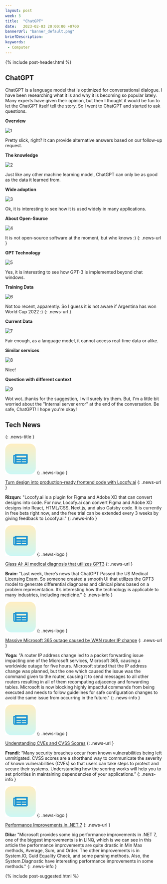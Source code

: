 ```yaml
---
layout: post
week: 5
title:  "ChatGPT"
date:   2023-02-03 20:00:00 +0700
bannerUrl: "banner_default.png"
briefDescription: 
keywords:
 - Computer
---
```


{% include post-header.html %}

## ChatGPT

ChatGPT is a language model that is optimized for conversational dialogue. I have been researching what it is and why it is becoming so popular lately. Many experts have given their opinion, but then I thought it would be fun to let the ChatGPT itself tell the story. So I went to ChatGPT and started to ask questions.

__Overview__

![1](/images/chatgpt/1.png)

Pretty slick, right? It can provide alternative answers based on our follow-up request.

__The knowledge__

![2](/images/chatgpt/2.png)

Just like any other machine learning model, ChatGPT can only be as good as the data it learned from.

__Wide adoption__

![3](/images/chatgpt/3.png)

Ok, it is interesting to see how it is used widely in many applications.

__About Open-Source__

![4](/images/chatgpt/4.png)

It is not open-source software at the moment, but who knows :)
{: .news-url }

__GPT Technology__

![5](/images/chatgpt/5.png)

Yes, it is interesting to see how GPT-3 is implemented beyond chat windows.

__Training Data__

![6](/images/chatgpt/6.png)

Not too recent, apparently. So I guess it is not aware if Argentina has won World Cup 2022 :)
{: .news-url }

__Current Data__

![7](/images/chatgpt/7.png)

Fair enough, as a language model, it cannot access real-time data or alike.

__Similar services__

![8](/images/chatgpt/8.png)

Nice!

__Question with different context__

![9](/images/chatgpt/9.png)

Wot wot..thanks for the suggestion, I will surely try them. But, I'm a little bit worried about the "Internal server error" at the end of the conversation. Be safe, ChatGPT! I hope you're okay!


## Tech News
{: .news-title }

![memo](/assets/images/tech-news.svg)
{: .news-logo }

[Turn design into production-ready frontend code with Locofy.ai](https://www.locofy.ai/)
{: .news-url }

__Rizqun:__ "Locofy.ai is a plugin for Figma and Adobe XD that can convert designs into code. For now, Locofy.ai can convert Figma and Adobe XD designs into React, HTML/CSS, Next.js, and also Gatsby code. It is currently in free beta right now, and the free trial can be extended every 3 weeks by giving feedback to Locofy.ai."
{: .news-info }

![memo](/assets/images/tech-news.svg)
{: .news-logo }

[Glass AI: AI medical diagnosis that utilizes GPT3](https://glass.health/ai)
{: .news-url }

__Brain:__ "Last week, there’s news that ChatGPT Passed the US Medical Licensing Exam. So someone created a smooth UI that utilizes the GPT3 model to generate differential diagnoses and clinical plans based on a problem representation. It’s interesting how the technology is applicable to many industries, including medicine."
{: .news-info }

![memo](/assets/images/tech-news.svg)
{: .news-logo }

[Massive Microsoft 365 outage caused by WAN router IP change](https://www.bleepingcomputer.com/news/microsoft/massive-microsoft-365-outage-caused-by-wan-router-ip-change/)
{: .news-url }

__Yoga:__ "A router IP address change led to a packet forwarding issue impacting one of the Microsoft services, Microsoft 365, causing a worldwide outage for five hours. Microsoft stated that the IP address change was planned, but the one which caused the issue was the command given to the router, causing it to send messages to all other routers resulting in all of them recomputing adjacency and forwarding tables. Microsoft is now blocking highly impactful commands from being executed and needs to follow guidelines for safe configuration changes to avoid the same issue from occurring in the future."
{: .news-info }

![memo](/assets/images/tech-news.svg)
{: .news-logo }

[Understanding CVEs and CVSS Scores](https://www.openlogic.com/blog/understanding-cves-cvss-scores)
{: .news-url }

__Frandi:__ “Many security breaches occur from known vulnerabilities being left unmitigated. CVSS scores are a shorthand way to communicate the severity of known vulnerabilities (CVEs) so that users can take steps to protect and secure their systems. Understanding how the scoring works will help you to set priorities in maintaining dependencies of your applications.”
{: .news-info }

![memo](/assets/images/tech-news.svg)
{: .news-logo }

[Performance Improvements in .NET 7](https://medium.com/@tobias.streng/net-performance-series-1-performance-improvements-in-net-7-fb793f8f5f71)
{: .news-url }

__Dika:__ "Microsoft provides some big performance improvements in .NET 7, one of the biggest improvements is in LINQ, which is we can see in this article the performance improvements are quite drastic in Min Max methods, Average, Sum, and Order. The other improvements is in System.IO, Guid Equality Check, and some parsing methods. Also, the System.Diagnostic have interesting performance improvements in some methods."
{: .news-info }

{% include post-suggested.html %}